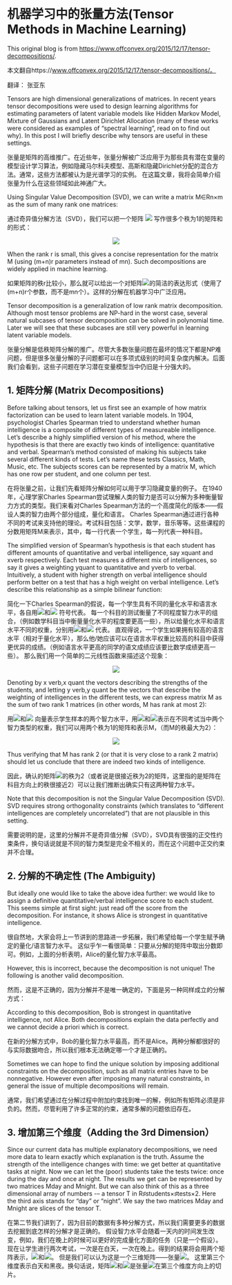 # 机器学习中的张量方法(Tensor Methods in Machine Learning)

This original blog is from https://www.offconvex.org/2015/12/17/tensor-decompositions/.

本文翻自https://www.offconvex.org/2015/12/17/tensor-decompositions/。

翻译： 张亚东

Tensors are high dimensional generalizations of matrices.
In recent years tensor decompositions were used to design learning algorithms for estimating parameters of latent variable models like Hidden Markov Model, Mixture of Gaussians and Latent Dirichlet Allocation (many of these works were considered as examples of “spectral learning”, read on to find out why). 
In this post I will briefly describe why tensors are useful in these settings.

张量是矩阵的高维推广。在近些年，张量分解被广泛应用于为那些具有潜在变量的模型设计学习算法，例如隐藏马尔科夫模型、高斯和隐藏Dirichlet分配的混合方法。通常，这些方法都被认为是光谱学习的实例。
在这篇文章，我将会简单介绍张量为什么在这些领域如此神通广大。

Using Singular Value Decomposition (SVD), we can write a matrix M∈Rn×m as the sum of many rank one matrices:

通过奇异值分解方法（SVD），我们可以把一个矩阵 <img src="http://latex.codecogs.com/gif.latex?\textbf{M}%20\in%20R_{n%20\times%20m}" />  写作很多个秩为1的矩阵和的形式：
<div align=center>
<img src="http://latex.codecogs.com/gif.latex?\textbf{M}=\sum_{i=1}^{r}{\lambda_i\overrightarrow{u_i}\overrightarrow{v_i}^{T}}" />
</div>

When the rank r is small, this gives a concise representation for the matrix M (using (m+n)r parameters instead of mn). Such decompositions are widely applied in machine learning.

如果矩阵的秩r比较小，那么就可以给出一个对矩阵<img src="http://latex.codecogs.com/gif.latex?\textbf{M}">的简洁的表达形式（使用了(m+n)r个参数，而不是mn个）。这样的分解在机器学习中广泛应用。

Tensor decomposition is a generalization of low rank matrix decomposition. Although most tensor problems are NP-hard in the worst case, several natural subcases of tensor decomposition can be solved in polynomial time. Later we will see that these subcases are still very powerful in learning latent variable models.

张量分解是低秩矩阵分解的推广。尽管大多数张量问题在最坏的情况下都是NP难问题，但是很多张量分解的子问题都可以在多项式级别的时间复杂度内解决。后面我们会看到，这些子问题在学习潜在变量模型当中仍旧是十分强大的。

## 1. 矩阵分解 (Matrix Decompositions)

Before talking about tensors, let us first see an example of how matrix factorization can be used to learn latent variable models. In 1904, psychologist Charles Spearman tried to understand whether human intelligence is a composite of different types of measureable intelligence. Let’s describe a highly simplified version of his method, where the hypothesis is that there are exactly two kinds of intelligence: quantitative and verbal. Spearman’s method consisted of making his subjects take several different kinds of tests. Let’s name these tests Classics, Math, Music, etc. The subjects scores can be represented by a matrix M, which has one row per student, and one column per test.

在将张量之前，让我们先看矩阵分解如何可以用于学习隐藏变量的例子。
在1940年，心理学家Charles Spearman尝试理解人类的智力是否可以分解为多种衡量智力方式的类型。我们来看对Charles Spearman方法的一个高度简化的版本——假设人类的智力由两个部分组成，量化和语言。
Charles Spearman通过进行各种不同的考试来支持他的理论。考试科目包括：文学，数学，音乐等等。这些课程的分数用矩阵M来表示，其中，每一行代表一个学生，每一列代表一种科目。

The simplified version of Spearman’s hypothesis is that each student has different amounts of quantitative and verbal intelligence, say xquant and xverb respectively. Each test measures a different mix of intelligences, so say it gives a weighting yquant to quantitative and yverb to verbal. Intuitively, a student with higher strength on verbal intelligence should perform better on a test that has a high weight on verbal intelligence. Let’s describe this relationship as a simple bilinear function:

简化一下Charles Spearman的假说，每一个学生具有不同的量化水平和语言水平，各自用<img src="http://latex.codecogs.com/gif.latex?x_{quant}" />和<img src="http://latex.codecogs.com/gif.latex?x_{verb}" /> 符号代表。
每一个科目的测试衡量了不同程度智力水平的组合，（例如数学科目当中衡量量化水平的程度要更高一些），所以给量化水平和语言水平不同的权重，分别用<img src="http://latex.codecogs.com/gif.latex?y_{quant}" />和<img src="http://latex.codecogs.com/gif.latex?y_{verb}" /> 代表。
直观得说，一个学生如果拥有较高的语言水平（相对于量化水平），那么他/她应该可以在语言水平权重比较高的科目中获得更优异的成绩。（例如语言水平更高的同学的语文成绩应该要比数学成绩更高一些）。
那么我们用一个简单的二元线性函数来描述这个现象：

<div align=center>
<img src="http://latex.codecogs.com/gif.latex?score=x_{quant}%20\times%20y_{quant}+x_{verb}%20\times%20y_{verb}" />
</div>

Denoting by x verb,x quant the vectors describing the strengths of the students, and letting y verb,y quant be the vectors that describe the weighting of intelligences in the different tests, we can express matrix M as the sum of two rank 1 matrices (in other words, M has rank at most 2):

用<img src="http://latex.codecogs.com/gif.latex?\overrightarrow{x}_{quant}" />和<img src="http://latex.codecogs.com/gif.latex?\overrightarrow{x}_{verb}" /> 向量表示学生样本的两个智力水平，用<img src="http://latex.codecogs.com/gif.latex?\overrightarrow{y}_{quant}" />和<img src="http://latex.codecogs.com/gif.latex?\overrightarrow{y}_{verb}" />表示在不同考试当中两个智力类型的权重，我们可以用两个秩为1的矩阵和表示M，（而M的秩最大为2）：

<div align=center>
<img src="http://latex.codecogs.com/gif.latex?\textbf{M}=\overrightarrow{x}_{quant}%20\overrightarrow{y}^T_{quant}+\overrightarrow{x}_{verb}%20\overrightarrow{y}^T_{verb}" />
</div>

Thus verifying that M has rank 2 (or that it is very close to a rank 2 matrix) should let us conclude that there are indeed two kinds of intelligence.

因此，确认的矩阵<img src="http://latex.codecogs.com/gif.latex?\textbf{M}">的秩为2（或者说是很接近秩为2的矩阵，这里指的是矩阵在科目方向上的秩很接近2）可以让我们推断出确实只有这两种智力水平。


Note that this decomposition is not the Singular Value Decomposition (SVD). SVD requires strong orthogonality constraints (which translates to “different intelligences are completely uncorrelated”) that are not plausible in this setting.

需要说明的是，这里的分解并不是奇异值分解（SVD），SVD具有很强的正交性约束条件，换句话说就是不同的智力类型是完全不相关的，而在这个问题中正交约束并不合理。


## 2. 分解的不确定性 (The Ambiguity)

But ideally one would like to take the above idea further: we would like to assign a definitive quantitative/verbal intelligence score to each student. This seems simple at first sight: just read off the score from the decomposition. For instance, it shows Alice is strongest in quantitative intelligence.

很自然地，大家会将上一节讲到的思路进一步拓展，我们希望给每一个学生赋予确定的量化/语言智力水平。
这似乎乍一看很简单：只要从分解的矩阵中取出分数即可。例如，上面的分析表明，Alice的量化智力水平最高。

However, this is incorrect, because the decomposition is not unique! The following is another valid decomposition.

然而，这是不正确的，因为分解并不是唯一确定的，下面是另一种同样成立的分解方式：

According to this decomposition, Bob is strongest in quantitative intelligence, not Alice. Both decompositions explain the data perfectly and we cannot decide a priori which is correct.

在新的分解方式中，Bob的量化智力水平最高，而不是Alice。两种分解都很好的与实际数据吻合，所以我们根本无法确定哪一个才是正确的。

Sometimes we can hope to find the unique solution by imposing additional constraints on the decomposition, such as all matrix entries have to be nonnegative. However even after imposing many natural constraints, in general the issue of multiple decompositions will remain.

通常，我们希望通过在分解过程中附加约束找到唯一的解，例如所有矩阵必须是非负的。然而，尽管利用了许多正常的约束，通常多解的问题依旧存在。

## 3. 增加第三个维度（Adding the 3rd Dimension）

Since our current data has multiple explanatory decompositions, we need more data to learn exactly which explanation is the truth. Assume the strength of the intelligence changes with time: we get better at quantitative tasks at night. Now we can let the (poor) students take the tests twice: once during the day and once at night. The results we get can be represented by two matrices Mday and Mnight. But we can also think of this as a three dimensional array of numbers -– a tensor T in R♯students×♯tests×2. Here the third axis stands for “day” or “night”. We say the two matrices Mday and Mnight are slices of the tensor T.

在第二节我们讲到了，因为目前的数据有多种分解方式，所以我们需要更多的数据去挖掘到底怎样的分解才是正确的。
假设智力水平会随着一天内的时间发生改变，例如，我们在晚上的时候可以更好的完成量化方面的任务（只是一个假设）。
现在让学生进行两次考试，一次是在白天，一次在晚上。得到的结果将会用两个矩阵表示，<img src="http://latex.codecogs.com/gif.latex?\textbf{M}_{day}">和<img src="http://latex.codecogs.com/gif.latex?\textbf{M}_{night}">。
但是我们可以认为这是一个三维矩阵——张量<img src="http://latex.codecogs.com/gif.latex?\textbf{T}%20\in%20\textbf{R}^{\sharp%20students%20\times%20\sharp%20tests%20\times2">。
这里第三个维度表示白天和黑夜。换句话说，矩阵<img src="http://latex.codecogs.com/gif.latex?\textbf{M}_{day}">和<img src="http://latex.codecogs.com/gif.latex?\textbf{M}_{night}">是张量<img src="http://latex.codecogs.com/gif.latex?\textbf{T}">在第三个维度方向上的切片。







